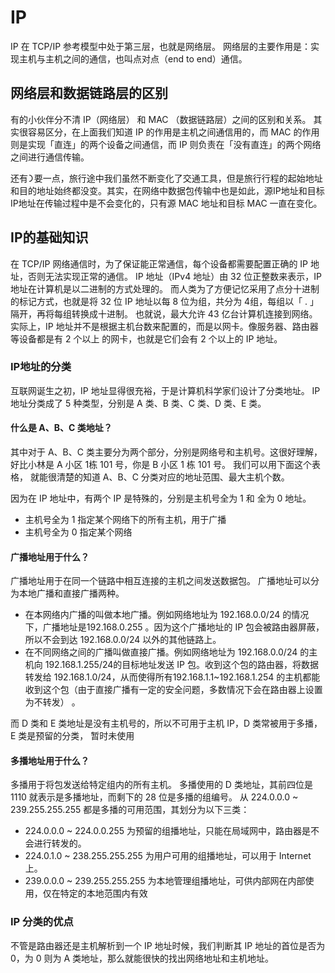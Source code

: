 # IP 
IP 在 TCP/IP 参考模型中处于第三层，也就是⽹络层。
⽹络层的主要作⽤是：实现主机与主机之间的通信，也叫点对点（end to end）通信。

## 网络层和数据链路层的区别
有的⼩伙伴分不清 IP（⽹络层） 和 MAC （数据链路层）之间的区别和关系。
其实很容易区分，在上⾯我们知道 IP 的作⽤是主机之间通信⽤的，⽽ MAC 的作⽤则是实现「直连」的两个设备之间通信，⽽ IP 则负责在「没有直连」的两个⽹络之间进⾏通信传输。

还有᯿要⼀点，旅⾏途中我们虽然不断变化了交通⼯具，但是旅⾏⾏程的起始地址和⽬的地址始终都没变。其实，在⽹络中数据包传输中也是如此，源IP地址和⽬标IP地址在传输过程中是不会变化的，只有源 MAC 地址和⽬标 MAC ⼀直在变化。

## IP的基础知识
在 TCP/IP ⽹络通信时，为了保证能正常通信，每个设备都需要配置正确的 IP 地址，否则⽆法实现正常的通信。
IP 地址（IPv4 地址）由 32 位正整数来表示，IP 地址在计算机是以⼆进制的⽅式处理的。
⽽⼈类为了⽅便记忆采⽤了点分⼗进制的标记⽅式，也就是将 32 位 IP 地址以每 8 位为组，共分为 4组，每组以「 . 」隔开，再将每组转换成⼗进制。
也就说，最⼤允许 43 亿台计算机连接到⽹络。
实际上，IP 地址并不是根据主机台数来配置的，⽽是以⽹卡。像服务器、路由器等设备都是有 2 个以上
的⽹卡，也就是它们会有 2 个以上的 IP 地址。

### IP地址的分类
互联⽹诞⽣之初，IP 地址显得很充裕，于是计算机科学家们设计了分类地址。
IP 地址分类成了 5 种类型，分别是 A 类、B 类、C 类、D 类、E 类。
#### 什么是 A、B、C 类地址？
其中对于 A、B、C 类主要分为两个部分，分别是⽹络号和主机号。这很好理解，好⽐⼩林是 A ⼩区 1栋 101 号，你是 B ⼩区 1 栋 101 号。
我们可以⽤下⾯这个表格， 就能很清楚的知道 A、B、C 分类对应的地址范围、最⼤主机个数。

因为在 IP 地址中，有两个 IP 是特殊的，分别是主机号全为 1 和 全为 0 地址。
* 主机号全为 1 指定某个⽹络下的所有主机，⽤于⼴播
* 主机号全为 0 指定某个⽹络

#### ⼴播地址⽤于什么？
⼴播地址⽤于在同⼀个链路中相互连接的主机之间发送数据包。
⼴播地址可以分为本地⼴播和直接⼴播两种。
* 在本⽹络内⼴播的叫做本地⼴播。例如⽹络地址为 192.168.0.0/24 的情况下，⼴播地址是192.168.0.255 。因为这个⼴播地址的 IP 包会被路由器屏蔽，所以不会到达 192.168.0.0/24 以外的其他链路上。
* 在不同⽹络之间的⼴播叫做直接⼴播。例如⽹络地址为 192.168.0.0/24 的主机向 192.168.1.255/24的⽬标地址发送 IP 包。收到这个包的路由器，将数据转发给 192.168.1.0/24，从⽽使得所有192.168.1.1~192.168.1.254 的主机都能收到这个包（由于直接⼴播有⼀定的安全问题，多数情况下会在路由器上设置为不转发） 。

⽽ D 类和 E 类地址是没有主机号的，所以不可⽤于主机 IP，D 类常被⽤于多播，E 类是预留的分类，
暂时未使⽤
#### 多播地址⽤于什么？
多播⽤于将包发送给特定组内的所有主机。
多播使⽤的 D 类地址，其前四位是 1110 就表示是多播地址，⽽剩下的 28 位是多播的组编号。
从 224.0.0.0 ~ 239.255.255.255 都是多播的可⽤范围，其划分为以下三类：
* 224.0.0.0 ~ 224.0.0.255 为预留的组播地址，只能在局域⽹中，路由器是不会进⾏转发的。
* 224.0.1.0 ~ 238.255.255.255 为⽤户可⽤的组播地址，可以⽤于 Internet 上。
* 239.0.0.0 ~ 239.255.255.255 为本地管理组播地址，可供内部⽹在内部使⽤，仅在特定的本地范围内有效

### IP 分类的优点
不管是路由器还是主机解析到⼀个 IP 地址时候，我们判断其 IP 地址的⾸位是否为 0，为 0 则为 A 类地址，那么就能很快的找出⽹络地址和主机地址。